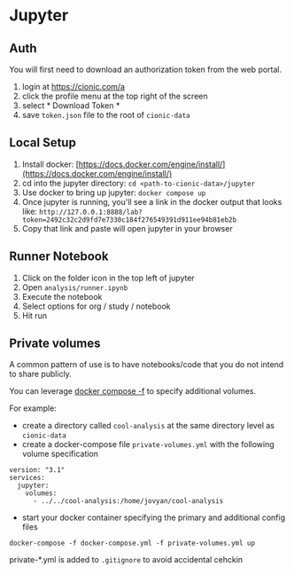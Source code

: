 # Jupyter

## Auth

You will first need to download an authorization token from the web portal.

1. login at https://cionic.com/a
2. click the profile menu at the top right of the screen
3. select * Download Token *
4. save `token.json` file to the root of `cionic-data`


## Local Setup
1. Install docker: [https://docs.docker.com/engine/install/](https://docs.docker.com/engine/install/)
2. cd into the jupyter directory: `cd <path-to-cionic-data>/jupyter`
3. Use docker to bring up jupyter: `docker compose up`
4. Once jupyter is running, you'll see a link in the docker output that looks like: `http://127.0.0.1:8888/lab?token=2492c32c2d9fd7e7330c184f276549391d911ee94b81eb2b`
5. Copy that link and paste will open jupyter in your browser

## Runner Notebook
1. Click on the folder icon in the top left of jupyter
2. Open `analysis/runner.ipynb`
3. Execute the notebook
4. Select options for org / study / notebook
5. Hit run

## Private volumes
A common pattern of use is to have notebooks/code that you do not intend to share publicly.

You can leverage [docker compose -f](https://docs.docker.com/reference/cli/docker/compose/#use--f-to-specify-the-name-and-path-of-one-or-more-compose-files)
to specify additional volumes.

For example:

* create a directory called `cool-analysis` at the same directory level as `cionic-data`
* create a docker-compose file `private-volumes.yml` with the following volume specification

```
version: "3.1"
services:
  jupyter:
    volumes:
      - ../../cool-analysis:/home/jovyan/cool-analysis
```

* start your docker container specifying the primary and additional config files

```
docker-compose -f docker-compose.yml -f private-volumes.yml up
```

private-*.yml is added to `.gitignore` to avoid accidental cehckin
